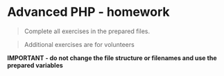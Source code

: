 # Advanced PHP - homework
> Complete all exercises in the prepared files.

> Additional exercises are for volunteers

**IMPORTANT - do not change the file structure or filenames and use the prepared variables**  
